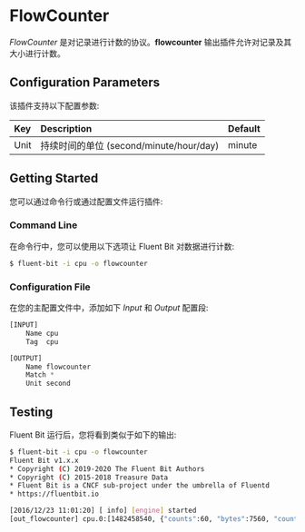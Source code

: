 # FlowCounter

_FlowCounter_ 是对记录进行计数的协议。**flowcounter** 输出插件允许对记录及其大小进行计数。

## Configuration Parameters

该插件支持以下配置参数:

| Key | Description | Default |
| :--- | :--- | :--- |
| Unit | 持续时间的单位 \(second/minute/hour/day\) | minute |

## Getting Started

您可以通过命令行或通过配置文件运行插件:

### Command Line

在命令行中，您可以使用以下选项让 Fluent Bit 对数据进行计数:

```bash
$ fluent-bit -i cpu -o flowcounter
```

### Configuration File

在您的主配置文件中，添加如下 _Input_ 和 _Output_ 配置段:

```python
[INPUT]
    Name cpu
    Tag  cpu

[OUTPUT]
    Name flowcounter
    Match *
    Unit second
```

## Testing

Fluent Bit 运行后，您将看到类似于如下的输出:

```bash
$ fluent-bit -i cpu -o flowcounter  
Fluent Bit v1.x.x
* Copyright (C) 2019-2020 The Fluent Bit Authors
* Copyright (C) 2015-2018 Treasure Data
* Fluent Bit is a CNCF sub-project under the umbrella of Fluentd
* https://fluentbit.io

[2016/12/23 11:01:20] [ info] [engine] started
[out_flowcounter] cpu.0:[1482458540, {"counts":60, "bytes":7560, "counts/minute":1, "bytes/minute":126 }]
```

